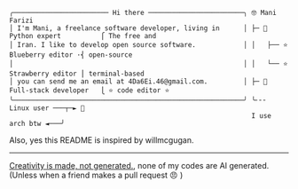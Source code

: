 ```
╭──────────────────────── Hi there ────────────────────────╮ 🤓 Mani Farizi
│ I'm Mani, a freelance software developer, living in      │ ├─ 🐍 Python expert          ⎧ The free and 
│ Iran. I like to develop open source software.            │ │   ├── ⭐ Blueberry editor ·⎨ open-source
│                                                          │ │   └── ⭐ Strawberry editor ⎪ terminal-based
│ you can send me an email at 4Da6Ei.46@gmail.com.         │ ├─ 🔧 Full-stack developer   ⎩ ⭐ code editor ⭐
╰──────────────────────────────────────────────────────────╯ ╰╴╴╴ Linux user ───┬─► 🐧
                                                             I use arch btw ◄───╯
```
Also, yes this README is inspired by willmcgugan.

---
[Creativity is made, not generated.](https://procreate.com/ai), none of my codes are AI generated. (Unless when a friend makes a pull request 😠 )

